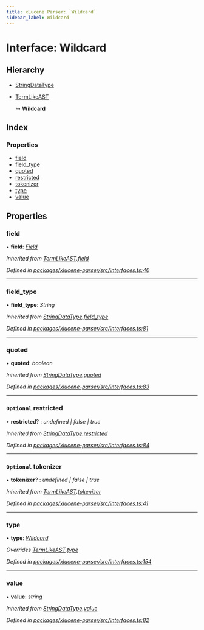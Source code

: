 ```yaml
---
title: xLucene Parser: `Wildcard`
sidebar_label: Wildcard
---
```


# Interface: Wildcard

## Hierarchy

* [StringDataType](stringdatatype.md)

* [TermLikeAST](termlikeast.md)

  ↳ **Wildcard**

## Index

### Properties

* [field](wildcard.md#field)
* [field_type](wildcard.md#field_type)
* [quoted](wildcard.md#quoted)
* [restricted](wildcard.md#optional-restricted)
* [tokenizer](wildcard.md#optional-tokenizer)
* [type](wildcard.md#type)
* [value](wildcard.md#value)

## Properties

###  field

• **field**: *[Field](../overview.md#field)*

*Inherited from [TermLikeAST](termlikeast.md).[field](termlikeast.md#field)*

*Defined in [packages/xlucene-parser/src/interfaces.ts:40](https://github.com/terascope/teraslice/blob/653cf7530/packages/xlucene-parser/src/interfaces.ts#L40)*

___

###  field_type

• **field_type**: *String*

*Inherited from [StringDataType](stringdatatype.md).[field_type](stringdatatype.md#field_type)*

*Defined in [packages/xlucene-parser/src/interfaces.ts:81](https://github.com/terascope/teraslice/blob/653cf7530/packages/xlucene-parser/src/interfaces.ts#L81)*

___

###  quoted

• **quoted**: *boolean*

*Inherited from [StringDataType](stringdatatype.md).[quoted](stringdatatype.md#quoted)*

*Defined in [packages/xlucene-parser/src/interfaces.ts:83](https://github.com/terascope/teraslice/blob/653cf7530/packages/xlucene-parser/src/interfaces.ts#L83)*

___

### `Optional` restricted

• **restricted**? : *undefined | false | true*

*Inherited from [StringDataType](stringdatatype.md).[restricted](stringdatatype.md#optional-restricted)*

*Defined in [packages/xlucene-parser/src/interfaces.ts:84](https://github.com/terascope/teraslice/blob/653cf7530/packages/xlucene-parser/src/interfaces.ts#L84)*

___

### `Optional` tokenizer

• **tokenizer**? : *undefined | false | true*

*Inherited from [TermLikeAST](termlikeast.md).[tokenizer](termlikeast.md#optional-tokenizer)*

*Defined in [packages/xlucene-parser/src/interfaces.ts:41](https://github.com/terascope/teraslice/blob/653cf7530/packages/xlucene-parser/src/interfaces.ts#L41)*

___

###  type

• **type**: *[Wildcard](../enums/asttype.md#wildcard)*

*Overrides [TermLikeAST](termlikeast.md).[type](termlikeast.md#type)*

*Defined in [packages/xlucene-parser/src/interfaces.ts:154](https://github.com/terascope/teraslice/blob/653cf7530/packages/xlucene-parser/src/interfaces.ts#L154)*

___

###  value

• **value**: *string*

*Inherited from [StringDataType](stringdatatype.md).[value](stringdatatype.md#value)*

*Defined in [packages/xlucene-parser/src/interfaces.ts:82](https://github.com/terascope/teraslice/blob/653cf7530/packages/xlucene-parser/src/interfaces.ts#L82)*
